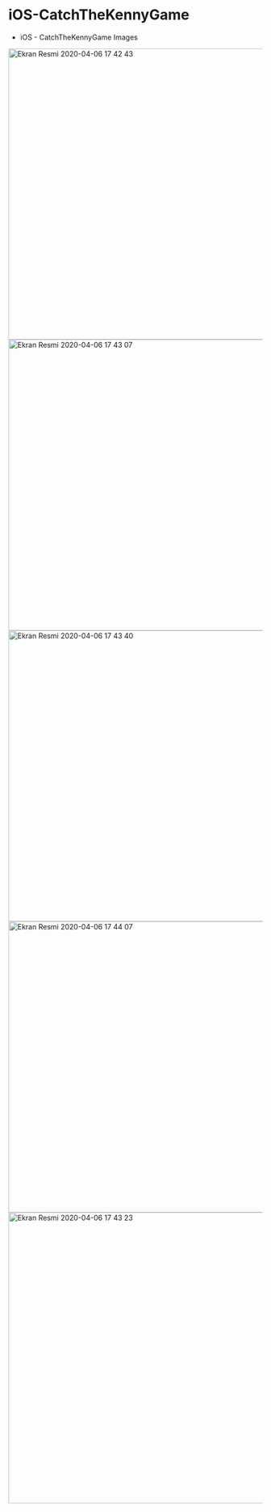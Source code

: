 # iOS-CatchTheKennyGame
* iOS - CatchTheKennyGame Images

<img width="577" alt="Ekran Resmi 2020-04-06 17 42 43" src="https://user-images.githubusercontent.com/58694754/78573879-e8a3c900-7831-11ea-8ebc-89393bb0e01d.png">
<img width="577" alt="Ekran Resmi 2020-04-06 17 43 07" src="https://user-images.githubusercontent.com/58694754/78573904-f0636d80-7831-11ea-8b12-3b2604c66fab.png">
<img width="577" alt="Ekran Resmi 2020-04-06 17 43 40" src="https://user-images.githubusercontent.com/58694754/78573909-f1949a80-7831-11ea-9095-c3ab9d2d5238.png">
<img width="577" alt="Ekran Resmi 2020-04-06 17 44 07" src="https://user-images.githubusercontent.com/58694754/78573936-fbb69900-7831-11ea-8a96-dde07256d7ac.png">
<img width="577" alt="Ekran Resmi 2020-04-06 17 43 23" src="https://user-images.githubusercontent.com/58694754/78573959-0113e380-7832-11ea-8c0a-2317b0505276.png">

